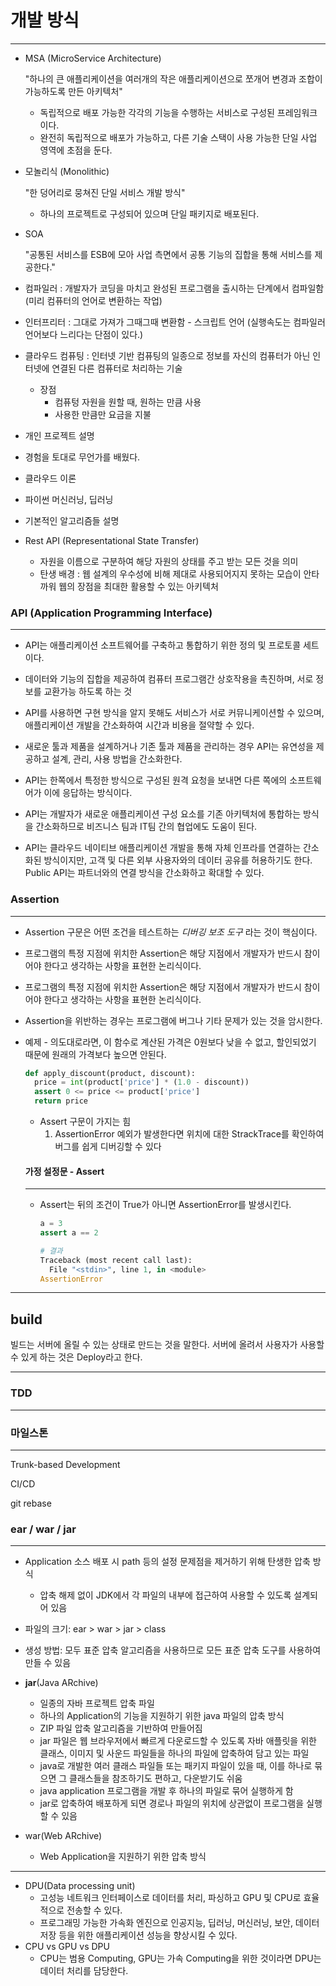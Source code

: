 # 개발 방식 

---

- MSA (MicroService Architecture)

  "하나의 큰 애플리케이션을 여러개의 작은 애플리케이션으로 쪼개어 변경과 조합이 가능하도록 만든 아키텍처"

  - 독립적으로 배포 가능한 각각의 기능을 수행하는 서비스로 구성된 프레임워크이다.
  - 완전히 독립적으로 배포가 가능하고, 다른 기술 스택이 사용 가능한 단일 사업 영역에 초점을 둔다.

- 모놀리식 (Monolithic)

  "한 덩어리로 뭉쳐진 단일 서비스 개발 방식"

  - 하나의 프로젝트로 구성되어 있으며 단일 패키지로 배포된다.

- SOA

  "공통된 서비스를 ESB에 모아 사업 측면에서 공통 기능의 집합을 통해 서비스를 제공한다."

- 컴파일러 : 개발자가 코딩을 마치고 완성된 프로그램을 출시하는 단계에서 컴파일함(미리 컴퓨터의 언어로 변환하는 작업)

- 인터프리터 : 그대로 가져가 그때그때 변환함 - 스크립트 언어 (실행속도는 컴파일러 언어보다 느리다는 단점이 있다.)

- 클라우드 컴퓨팅 : 인터넷 기반 컴퓨팅의 일종으로 정보를 자신의 컴퓨터가 아닌 인터넷에 연결된 다른 컴퓨터로 처리하는 기술
  - 장점 
    - 컴퓨텅 자원을 원할 때, 원하는 만큼 사용
    - 사용한 만큼만 요금을 지불

- 개인 프로젝트 설명

- 경험을 토대로 무언가를 배웠다.

- 클라우드 이론

- 파이썬 머신러닝, 딥러닝

- 기본적인 알고리즘들 설명

- Rest API (Representational State Transfer)

  - 자원을 이름으로 구분하여 해당 자원의 상태를 주고 받는 모든 것을 의미
  - 탄생 배경 : 웹 설계의 우수성에 비해 제대로 사용되어지지 못하는 모습이 안타까워 웹의 장점을 최대한 활용할 수 있는 아키텍처 

### API (Application Programming Interface)

---

- API는 애플리케이션 소프트웨어를 구축하고 통합하기 위한 정의 및 프로토콜 세트이다.
- 데이터와 기능의 집합을 제공하여 컴퓨터 프로그램간 상호작용을 촉진하며, 서로 정보를 교환가능 하도록 하는 것
- API를 사용하면 구현 방식을 알지 못해도 서비스가 서로 커뮤니케이션할 수 있으며, 애플리케이션 개발을 간소화하여 시간과 비용을 절약할 수 있다.
- 새로운 툴과 제품을 설계하거나 기존 툴과 제품을 관리하는 경우 API는 유연성을 제공하고 설계, 관리, 사용 방법을 간소화한다.
- API는 한쪽에서 특정한 방식으로 구성된 원격 요청을 보내면 다른 쪽에의 소프트웨어가 이에 응답하는 방식이다.
- API는 개발자가 새로운 애플리케이션 구성 요소를 기존 아키텍처에 통합하는 방식을 간소화하므로 비즈니스 팀과 IT팀 간의 협업에도 도움이 된다.

- API는 클라우드 네이티브 애플리케이션 개발을 통해 자체 인프라를 연결하는 간소화된 방식이지만, 고객 및 다른 외부 사용자와의 데이터 공유를 허용하기도 한다. Public API는 파트너와의 연결 방식을 간소화하고 확대할 수 있다.



### Assertion

---

-   Assertion 구문은 어떤 조건을 테스트하는 *디버깅 보조 도구* 라는 것이 핵심이다.

-   프로그램의 특정 지점에 위치한 Assertion은 해당 지점에서 개발자가 반드시 참이어야 한다고 생각하는 사항을 표현한 논리식이다.

-   프로그램의 특정 지점에 위치한 Assertion은 해당 지점에서 개발자가 반드시 참이어야 한다고 생각하는 사항을 표현한 논리식이다.

-   Assertion을 위반하는 경우는 프로그램에 버그나 기타 문제가 있는 것을 암시한다.

-   예제 -  의도대로라면, 이 함수로 계산된 가격은 0원보다 낮을 수 없고, 할인되었기 때문에 원래의 가격보다 높으면 안된다.

    ```python
    def apply_discount(product, discount):
      price = int(product['price'] * (1.0 - discount))
      assert 0 <= price <= product['price']
      return price
    ```

    -   Assert 구문이 가지는 힘
        1.   AssertionError 예외가 발생한다면 위치에 대한 StrackTrace를 확인하여 버그를 쉽게 디버깅할 수 있다
    
    
    #### 가정 설정문 - Assert
    
    ---
    
    -   Assert는 뒤의 조건이 True가 아니면 AssertionError를 발생시킨다.
    
        ```python
        a = 3
        assert a == 2
        
        # 결과
        Traceback (most recent call last):
          File "<stdin>", line 1, in <module>
        AssertionError
        ```
    

---

## build

빌드는 서버에 올릴 수 있는 상태로 만드는 것을 말한다. 서버에 올려서 사용자가 사용할 수 있게 하는 것은 Deploy라고 한다.

---

### TDD 

---

### 마일스톤

---

Trunk-based Development

CI/CD

git rebase

### ear / war / jar

---

- Application 소스 배포 시 path 등의 설정 문제점을 제거하기 위해 탄생한 압축 방식
    - 압축 해제 없이 JDK에서 각 파일의 내부에 접근하여 사용할 수 있도록 설계되어 있음
- 파일의 크기: ear > war > jar > class
- 생성 방법: 모두 표준 압축 알고리즘을 사용하므로 모든 표준 압축 도구를 사용하여 만들 수 있음

- **jar**(Java ARchive)
    - 일종의 자바 프로젝트 압축 파일
    - 하나의 Application의 기능을 지원하기 위한 java 파일의 압축 방식
    - ZIP 파일 압축 알고리즘을 기반하여 만들어짐
    - jar 파일은 웹 브라우저에서 빠르게 다운로드할 수 있도록 자바 애플릿을 위한 클래스, 이미지 및 사운드 파일들을 하나의 파일에 압축하여 담고 있는 파일
    - java로 개발한 여러 클래스 파일들 또는 패키지 파일이 있을 때, 이를 하나로 묶으면 그 클래스들을 참조하기도 편하고, 다운받기도 쉬움
    - java application 프로그램을 개발 후 하나의 파일로 묶어 실행하게 함
    - jar로 압축하여 배포하게 되면 경로나 파일의 위치에 상관없이 프로그램을 실행할 수 있음

- war(Web ARchive)
    - Web Application을 지원하기 위한 압축 방식

---

- DPU(Data processing unit)
    - 고성능 네트워크 인터페이스로 데이터를 처리, 파싱하고 GPU 및 CPU로 효율적으로 전송할 수 있다.
    - 프로그래밍 가능한 가속화 엔진으로 인공지능, 딥러닝, 머신러닝, 보안, 데이터 저장 등을 위한 애플리케이션 성능을 향상시킬 수 있다.
- CPU vs GPU vs DPU
    - CPU는 범용 Computing, GPU는 가속 Computing을 위한 것이라면 DPU는 데이터 처리를 담당한다.
